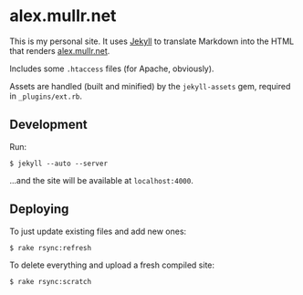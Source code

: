 
# alex.mullr.net #

This is my personal site. It uses [Jekyll][jekyll] to translate Markdown into the HTML
that renders [alex.mullr.net][am].

[jekyll]: https://github.com/mojombo/jekyll/
[am]: http://alex.mullr.net/

Includes some `.htaccess` files (for Apache, obviously).

Assets are handled (built and minified) by the `jekyll-assets` gem, required
in `_plugins/ext.rb`.

## Development ##

Run:

    $ jekyll --auto --server

...and the site will be available at `localhost:4000`.

## Deploying ##

To just update existing files and add new ones:

    $ rake rsync:refresh

To delete everything and upload a fresh compiled site:

    $ rake rsync:scratch
